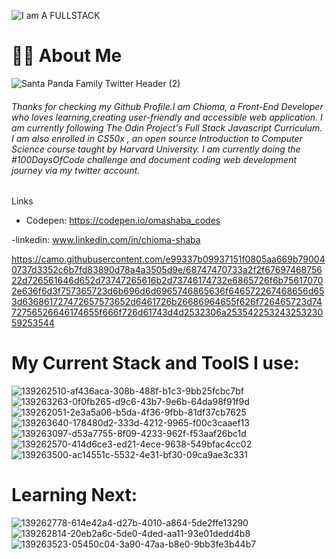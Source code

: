 
![I am  A FULLSTACK](https://user-images.githubusercontent.com/92826985/178810986-435cdb8a-1033-4ae3-91fd-a25261795984.svg)


            
       


# 👩🏽 About Me

![Santa Panda Family Twitter Header (2)](https://user-images.githubusercontent.com/92826985/139597298-bcaa0d99-8b0b-49e1-a802-d5fd7a118c5b.png)






###### Thanks for checking my Github Profile.I am Chioma, a Front-End Developer who loves learning,creating user-friendly and accessible web application. I am currently following The Odin Project's Full Stack Javascript Curriculum. I am also enrolled in CS50x , an open source Introduction to Computer Science course taught by Harvard University. I am currently doing the #100DaysOfCode challenge and document coding web development journey via  my twitter account.






Links

- Codepen:  https://codepen.io/omashaba_codes
             
-linkedin:  www.linkedin.com/in/chioma-shaba 

https://camo.githubusercontent.com/e99337b09937151f0805aa669b790040737d3352c6b7fd83890d78a4a3505d9e/68747470733a2f2f6769746875622d726561646d652d73747265616b2d73746174732e6865726f6b756170702e636f6d3f757365723d6b696d6d6965746865636f646572267468656d653d636861727472657573652d6461726b26686964655f626f726465723d7472756526646174655f666f726d61743d4d2532306a25354225324325323059253544
 

# My Current Stack  and ToolS I use:
![139262510-af436aca-308b-488f-b1c3-9bb25fcbc7bf](https://user-images.githubusercontent.com/92826985/139596930-fd0ffe53-28b0-45aa-9988-6632d5b8bbea.png)
![139263263-0f0fb265-d9c6-43b7-9e6b-64da98f91f9d](https://user-images.githubusercontent.com/92826985/139596936-983bcb22-3053-45a4-b419-66990681210f.png)
![139262051-2e3a5a06-b5da-4f36-9fbb-81df37cb7625](https://user-images.githubusercontent.com/92826985/139596939-122d79e0-b9e3-4d37-ac42-076c384cbf14.png)
![139263640-178480d2-333d-4212-9965-f00c3caaef13](https://user-images.githubusercontent.com/92826985/139596940-b7c336c8-5d6d-4d67-a4a2-6df340be02ee.png)
![139263097-d53a7755-8f09-4233-962f-f53aaf26bc1d](https://user-images.githubusercontent.com/92826985/139596945-0cf0a4d2-eb4d-41d6-9bb3-115433d26e9d.png)
![139262570-414d6ce3-ed21-4ece-9638-549bfac4cc02](https://user-images.githubusercontent.com/92826985/139596952-2c8b5a29-f01a-4409-88e5-edce97b978e5.png)
![139263500-ac14551c-5532-4e31-bf30-09ca9ae3c331](https://user-images.githubusercontent.com/92826985/139596956-d57e105d-62e2-4555-a5d8-952878467b87.png)

# Learning Next:
![139262778-614e42a4-d27b-4010-a864-5de2ffe13290](https://user-images.githubusercontent.com/92826985/139596987-69416d7e-a7c9-49e6-9f73-9c3f221b3a69.png)
![139262814-20eb2a6c-5de0-4ded-aa11-93e01dedd4b8](https://user-images.githubusercontent.com/92826985/139596989-7dc67610-a7f2-4805-876c-670dc7267fa5.png)
![139263523-05450c04-3a90-47aa-b8e0-9bb3fe3b44b7](https://user-images.githubusercontent.com/92826985/139596993-1c5406fc-37dd-41cb-9017-60184c9ca64a.png)
